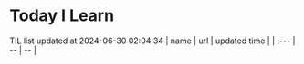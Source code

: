 # Today I Learn 
TIL list updated at 2024-06-30 02:04:34
| name | url | updated time |
| :--- | -- | -- |
